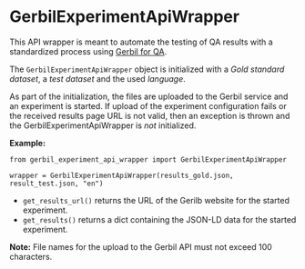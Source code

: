 # GerbilExperimentApiWrapper

This API wrapper is meant to automate the testing of QA results with a standardized process
using [Gerbil for QA](http://gerbil-qa.aksw.org/gerbil/).

The `GerbilExperimentApiWrapper` object is initialized with a *Gold standard dataset*, 
a *test dataset* and the used *language*. 

As part of the initialization, the files are uploaded to the Gerbil service and an experiment
is started. 
If upload of the experiment configuration fails or the received results page URL is not valid, 
then an exception is thrown and the GerbilExperimentApiWrapper is *not* initialized.

**Example:** 

```
from gerbil_experiment_api_wrapper import GerbilExperimentApiWrapper

wrapper = GerbilExperimentApiWrapper(results_gold.json, result_test.json, "en")
```

* `get_results_url()` returns the URL of the Gerilb website for the started experiment.
* `get_results()` returns a dict containing the JSON-LD data for the started experiment.

**Note:** File names for the upload to the Gerbil API must not exceed 100 characters.
